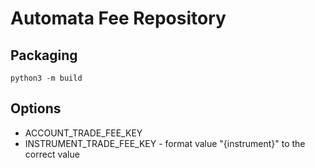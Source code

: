 # Automata Fee Repository

## Packaging
`python3 -m build`

## Options
* ACCOUNT_TRADE_FEE_KEY
* INSTRUMENT_TRADE_FEE_KEY - format value "{instrument}" to the correct value
